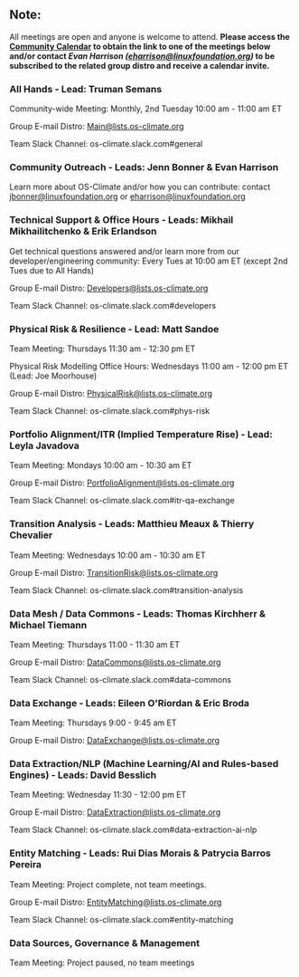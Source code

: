 ## **Note:** 
All meetings are open and anyone is welcome to attend. **Please access the [Community Calendar](https://teams.microsoft.com/l/meetup-join/19%3ameeting_ZDc5NDA4MGEtOTAyOS00OTBhLTliNjItMDQwZDliZDkyMjI4%40thread.v2/0?context=%7b%22Tid%22%3a%2214178ab3-3669-440b-a5a8-9025d18e2853%22%2c%22Oid%22%3a%225859dd70-0471-4755-9199-2b91c974baed%22%7d) to obtain the link to one of the meetings below and/or contact *Evan Harrison (eharrison@linuxfoundation.org)* to be subscribed to the related group distro and receive a calendar invite.**

### All Hands - Lead: Truman Semans
Community-wide Meeting:  Monthly, 2nd Tuesday 10:00 am - 11:00 am ET

Group E-mail Distro: Main@lists.os-climate.org

Team Slack Channel: os-climate.slack.com#general

### Community Outreach - Leads: Jenn Bonner & Evan Harrison
Learn more about OS-Climate and/or how you can contribute:  contact jbonner@linuxfoundation.org or eharrison@linuxfoundation.org

### Technical Support & Office Hours - Leads:  Mikhail Mikhailitchenko & Erik Erlandson
Get technical questions answered and/or learn more from our developer/engineering community: Every Tues at 10:00 am ET (except 2nd Tues due to All Hands)

Group E-mail Distro: Developers@lists.os-climate.org

Team Slack Channel: os-climate.slack.com#developers

### Physical Risk & Resilience - Lead: Matt Sandoe
Team Meeting:  Thursdays 11:30 am - 12:30 pm ET

Physical Risk Modelling Office Hours:  Wednesdays 11:00 am - 12:00 pm ET (Lead: Joe Moorhouse)

Group E-mail Distro: PhysicalRisk@lists.os-climate.org

Team Slack Channel: os-climate.slack.com#phys-risk

### Portfolio Alignment/ITR (Implied Temperature Rise) - Lead: Leyla Javadova
Team Meeting:  Mondays 10:00 am - 10:30 am ET

Group E-mail Distro: PortfolioAlignment@lists.os-climate.org

Team Slack Channel: os-climate.slack.com#itr-qa-exchange

### Transition Analysis - Leads: Matthieu Meaux & Thierry Chevalier
Team Meeting:  Wednesdays 10:00 am - 10:30 am ET

Group E-mail Distro: TransitionRisk@lists.os-climate.org

Team Slack Channel: os-climate.slack.com#transition-analysis

### Data Mesh / Data Commons - Leads: Thomas Kirchherr & Michael Tiemann
Team Meeting:  Thursdays 11:00 - 11:30 am ET

Group E-mail Distro: DataCommons@lists.os-climate.org

Team Slack Channel: os-climate.slack.com#data-commons

### Data Exchange - Leads: Eileen O'Riordan & Eric Broda
Team Meeting:  Thursdays 9:00 - 9:45 am ET

Group E-mail Distro: DataExchange@lists.os-climate.org

### Data Extraction/NLP (Machine Learning/AI and Rules-based Engines) - Leads: David Besslich 
Team Meeting:  Wednesday 11:30 - 12:00 pm ET

Group E-mail Distro: DataExtraction@lists.os-climate.org

Team Slack Channel: os-climate.slack.com#data-extraction-ai-nlp

### Entity Matching - Leads: Rui Dias Morais & Patrycia Barros Pereira
Team Meeting:  Project complete, not team meetings.

Group E-mail Distro: EntityMatching@lists.os-climate.org

Team Slack Channel: os-climate.slack.com#entity-matching

### Data Sources, Governance & Management
Team Meeting:  Project paused, no team meetings

